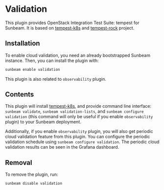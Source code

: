 # Validation

This plugin provides OpenStack Integration Test Suite: tempest for Sunbeam. It is based on [tempest-k8s](https://opendev.org/openstack/sunbeam-charms/src/branch/main/charms/tempest-k8s) and [tempest-rock](https://github.com/canonical/ubuntu-openstack-rocks/tree/main/rocks/tempest) project.

## Installation

To enable cloud validation, you need an already bootstrapped Sunbeam instance. Then, you can install the plugin with:

```bash
sunbeam enable validation
```

This plugin is also related to `observability` plugin.

## Contents

This plugin will install [tempest-k8s](https://opendev.org/openstack/sunbeam-charms/src/branch/main/charms/tempest-k8s), and provide command line interface: `sunbeam validate`, `sunbeam validation-lists`, and `sunbeam configure validation` (this command will only be useful if you enable `observability` plugin) to your Sunbeam deployment.

Additionally, if you enable `observability` plugin, you will also get periodic cloud validation feature from this plugin. You can configure the periodic validation schedule using `sunbeam configure validation`. The periodic cloud validation results can be seen in the Grafana dashboard.

## Removal

To remove the plugin, run:

```bash
sunbeam disable validation
```

